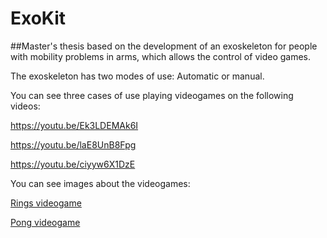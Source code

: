 # ExoKit

##Master's thesis based on the development of an exoskeleton for people with mobility problems in arms, which allows the control of video games.

The exoskeleton has two modes of use: Automatic or manual.

You can see three cases of use playing videogames on the following videos:

https://youtu.be/Ek3LDEMAk6I

https://youtu.be/laE8UnB8Fpg

https://youtu.be/ciyyw6X1DzE

You can see images about the videogames:

[Rings videogame](img/rings.png)

[Pong videogame](img/pong.png)
